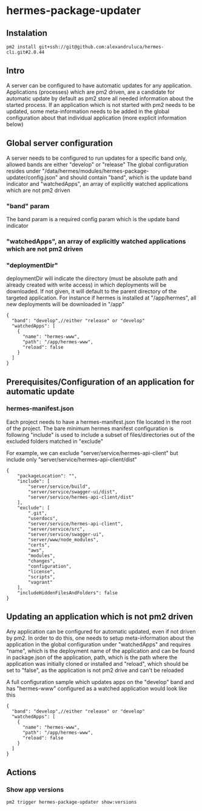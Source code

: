 # hermes-package-updater

## Instalation

```
pm2 install git+ssh://git@github.com:alexandruluca/hermes-cli.git#2.0.44
```

## Intro

A server can be configured to have automatic updates for any application. Applications (processes) which are pm2 driven, are a candidate for automatic update by default
as pm2 store all needed information about the started process. If an application which is not started with pm2 needs to be updated, some meta-information needs to be added
in the global configuration about that individual application (more explicit information below)

## Global server configuration

A server needs to be configured to run updates for a specific band only, allowed bands are either "develop" or "release"
The global configuration resides under "/data/hermes/modules/hermes-package-updater/config.json" and should contain "band", which is the update band indicator and
"watchedApps", an array of explicitly watched applications which are not pm2 driven

### "band" param
The band param is a required config param which is the update band indicator

### "watchedApps", an array of explicitly watched applications which are not pm2 driven

### "deploymentDir"
deploymentDir will indicate the directory (must be absolute path and already created with write access) in which deployments will be downloaded. If not given,
it will default to the parent directory of the targeted application. For instance if hermes is installed at "/app/hermes", all new deployments will be downloaded
in "/app"

```
{
  "band": "develop",//either "release" or "develop"
  "watchedApps": [
    {
      "name": "hermes-www",
      "path": "/app/hermes-www",
      "reload": false
    }
  ]
}

```

## Prerequisites/Configuration of an application for automatic update

### hermes-manifest.json

Each project needs to have a hermes-manifest.json file located in the root of the project. The bare minimum hermes manifest configuration is following
"include" is used to include a subset of files/directories out of the excluded folders matched in "exclude"

For example, we can exclude "server/service/hermes-api-client" but include only "server/service/hermes-api-client/dist"

```
{
	"packageLocation": "",
	"include": [
		"server/service/build",
		"server/service/swagger-ui/dist",
		"server/service/hermes-api-client/dist"
	],
	"exclude": [
		".git",
		"userdocs",
		"server/service/hermes-api-client",
		"server/service/src",
		"server/service/swagger-ui",
		"server/www/node_modules",
		"certs",
		"aws",
		"modules",
		"changes",
		"configuration",
		"license",
		"scripts",
		"vagrant"
	],
	"includeHiddenFilesAndFolders": false
}
```


## Updating an application which is not pm2 driven

Any application can be configured for automatic updated, even if not driven by pm2. In order to do this, one needs to setup meta-information about the application in the
global configuration under "watchedApps" and requires "name", which is the deployment name of the application and can be found in package.json of the application, path, which
is the path where the application was initially cloned or installed and "reload", which should be set to "false", as the application is not pm2 drive and can't be reloaded

A full configuration sample which updates apps on the "develop" band and has "hermes-www" configured as a watched application would look like this

```
{
  "band": "develop",//either "release" or "develop"
  "watchedApps": [
    {
      "name": "hermes-www",
      "path": "/app/hermes-www",
      "reload": false
    }
  ]
}

```

## Actions

### Show app versions

```
pm2 trigger hermes-package-updater show:versions
```
